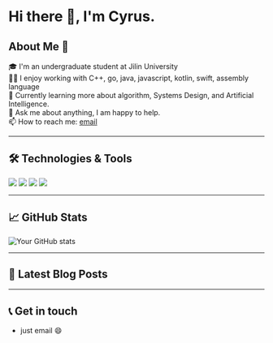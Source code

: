 # Hi there 👋, I'm Cyrus.


## About Me 🚀
🎓 I'm an undergraduate student at Jilin University <br>
👨‍💻 I enjoy working with C++, go, java, javascript, kotlin, swift, assembly language <br>
🌱 Currently learning more about algorithm, Systems Design, and Artificial Intelligence. <br>
💬 Ask me about anything, I am happy to help. <br>
📫 How to reach me: [email](mailto:songtianyi03@gmail.com)

---

## 🛠️ Technologies & Tools
![](https://img.shields.io/badge/OS-Linux-informational?style=flat&logo=linux&logoColor=white&color=2bbc8a)
![](https://img.shields.io/badge/Editor-VSCode-informational?style=flat&logo=visual-studio-code&logoColor=white&color=2bbc8a)
![](https://img.shields.io/badge/Code-JavaScript-informational?style=flat&logo=javascript&logoColor=white&color=2bbc8a)
![](https://img.shields.io/badge/Code-Python-informational?style=flat&logo=python&logoColor=white&color=2bbc8a)
<!-- Add more -->

---

## 📈 GitHub Stats

![Your GitHub stats](https://github-readme-stats.vercel.app/api?username=SunshineValley&show_icons=true&theme=radical)

---

## 📝 Latest Blog Posts

<!-- BLOG-POST-LIST:START -->
<!-- BLOG-POST-LIST:END -->

---

## 📞 Get in touch
- just email 😄

